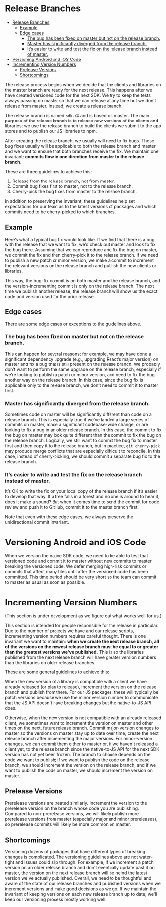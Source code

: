 # Release Branches

- [Release Branches](#release-branches)
  - [Example](#example)
  - [Edge cases](#edge-cases)
    - [The bug has been fixed on master but not on the release branch.](#the-bug-has-been-fixed-on-master-but-not-on-the-release-branch)
    - [Master has significantly diverged from the release branch.](#master-has-significantly-diverged-from-the-release-branch)
    - [It’s easier to write and test the fix on the release branch instead of master.](#it-s-easier-to-write-and-test-the-fix-on-the-release-branch-instead-of-master)
- [Versioning Android and iOS Code](#versioning-android-and-ios-code)
- [Incrementing Version Numbers](#incrementing-version-numbers)
  - [Prelease Versions](#prelease-versions)
  - [Shortcomings](#shortcomings)

The release process begins when we decide that the clients and libraries on the master branch are ready for the next release. This happens after we have created versioned code for the next SDK. We try to keep the tests always passing on master so that we can release at any time but we don’t release from master. Instead, we create a release branch.

The release branch is named `sdk-XX` and is based on master. The main purpose of the release branch is to release new versions of the clients and libraries; we use the release branch to build the clients we submit to the app stores and to publish our JS libraries to npm.

After creating the release branch, we usually will need to fix bugs. These bug fixes usually will be applicable to both the release branch and master and we want to ensure that both branches receive the fix. We maintain one invariant: **commits flow in one direction from master to the release branch.**

These are three guidelines to achieve this:

1. Release from the release branch, not from master.
2. Commit bug fixes first to master, not to the release branch.
3. Cherry-pick the bug fixes from master to the release branch.

In addition to preserving the invariant, these guidelines help set expectations for our team as to the latest versions of packages and which commits need to be cherry-picked to which branches.

## Example

Here’s what a typical bug fix would look like. If we find that there is a bug with the release that we want to fix, we’d check out master and look to fix the bug there. Assuming that we can reproduce and fix the bug on master, we commit the fix and then cherry-pick it to the release branch. If we need to publish a new patch or minor version, we make a commit to increment the relevant versions on the release branch and publish the new clients or libraries.

This way, the bug-fix commit is on both master and the release branch, and the version-incrementing commit is only on the release branch. The next time we publish another release, the release branch will show us the exact code and version used for the prior release.

## Edge cases

There are some edge cases or exceptions to the guidelines above.

### The bug has been fixed on master but not on the release branch.

This can happen for several reasons; for example, we may have done a significant dependency upgrade (e.g., upgrading React’s major version) on master and fix a bug that is still present on the release branch. We probably don’t want to perform the same upgrade on the release branch, especially if we’re looking to publish a patch or minor version, and need to fix the bug another way on the release branch. In this case, since the bug fix is applicable only to the release branch, we don’t need to commit it to master first.

### Master has significantly diverged from the release branch.

Sometimes code on master will be significantly different than code on a release branch. This is especially true if we’ve landed a large series of commits on master, made a significant codebase-wide change, or are looking to fix a bug in an older release branch. In this case, the commit to fix the bug on master may look quite different than the commit to fix the bug on the release branch. Logically, we still want to commit the bug fix to master first and then copy it to the release branch, but in practice, `git cherry-pick` may produce merge conflicts that are especially difficult to reconcile. In this case, instead of cherry-picking, we should commit a separate bug fix to the release branch.

### It’s easier to write and test the fix on the release branch instead of master.

It’s OK to write the fix on your local copy of the release branch if it’s easier to develop that way. If a tree falls in a forest and no one is around to hear it, does it make a sound? But when it comes time to send the commit for code review and push it to GitHub, commit it to the master branch first.

Note that even with these edge cases, we always preserve the unidirectional commit invariant.

# Versioning Android and iOS Code

When we version the native SDK code, we need to be able to test that versioned code and commit it to master without new commits to master breaking the versioned code. We defer merging high-risk commits or commits that affect many files until after the versioned code has been committed. This time period should be very short so the team can commit to master as usual as soon as possible.

# Incrementing Version Numbers

(This section is under development as we figure out what works well for us.)

This section is intended for people responsible for the release in particular. Due to the number of projects we have and our release scripts, incrementing version numbers requires careful thought. There is one invariant we want to maintain: **when we create the next release branch, all of the versions on the newest release branch must be equal to or greater than the greatest versions we've published.** This is so the libraries published from the next release branch will have greater version numbers than the libraries on older release branches.

These are some general guidelines to achieve this:

When the new version of a library is compatible with a client we have already released (or plan to release), increment the version on the release branch and publish from there. For our JS packages, these will typically be patch versions because we use the minor version number to communicate that the JS API doesn't have breaking changes but the native-to-JS API does.

Otherwise, when the new version is not compatible with an already released client, we sometimes want to increment the version on master and other times on the next, future release branch. Commit major-version changes to master so the versions on master stay up to date over time; create the next release branch after incrementing the major versions. For minor-version changes, we can commit them either to master or, if we haven't released a client yet, to the release branch since the native-to-JS API for the next SDK version has not yet been frozen. The branch to choose depends on the code we want to publish; if we want to publish the code on the release branch, we should increment the version on the release branch, and if we want to publish the code on master, we should increment the version on master.

## Prelease Versions

Prerelease versions are treated similarly. Increment the version to the prerelease version on the branch whose code you are publishing. Compared to non-prerelease versions, we will likely publish more prerelease versions from master (especially major and minor prereleases), so prerelease commits will likely be more common on master.

## Shortcomings

Versioning dozens of packages that have different types of breaking changes is complicated. The versioning guidelines above are not water-tight and issues could slip through. For example, if we increment a patch version on an older release branch and don't eventually update past it on master, the version on the next release branch will be heind the latest version we've actually published. Overall, we need to be thoughtful and aware of the state of our release branches and published versions when we increment versions and make good decisions as we go. If we maintain the invariant of keeping versions on each new release branch up to date, we'll keep our versioning process mostly working well.
